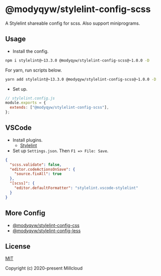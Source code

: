 # @modyqyw/stylelint-config-scss

A Stylelint shareable config for scss. Also support miniprograms.

## Usage

- Install the config.

```sh
npm i stylelint@~13.3.0 @modyqyw/stylelint-config-scss@~1.0.0 -D
```

For yarn, run scripts below.

```sh
yarn add stylelint@~13.3.0 @modyqyw/stylelint-config-scss@~1.0.0 -D
```

- Set up.

```js
// stylelint.config.js
module.exports = {
  extends: ["@modyqyw/stylelint-config-scss"],
};
```

## VSCode

- Install plugins.
  - [Stylelint](https://marketplace.visualstudio.com/items?itemName=stylelint.vscode-stylelint)
- Set up `Settings.json`. Then `F1 => File: Save`.

```json
{
  "scss.validate": false,
  "editor.codeActionsOnSave": {
    "source.fixAll": true
  },
  "[scss]": {
    "editor.defaultFormatter": "stylelint.vscode-stylelint"
  }
}
```

## More Config

- [@modyqyw/stylelint-config-css](https://github.com/Millcloud/stylelint-config-css)
- [@modyqyw/stylelint-config-less](https://github.com/Millcloud/stylelint-config-less)

## License

[MIT](./LICENSE)

Copyright (c) 2020-present Millcloud
